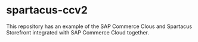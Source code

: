 # spartacus-ccv2

This repository has an example of the SAP Commerce Clous and Spartacus Storefront integrated with SAP Commerce Cloud together.
